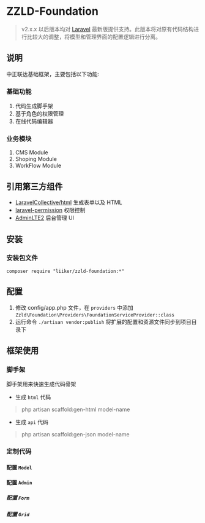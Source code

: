 # ZZLD-Foundation

> v2.x.x 以后版本均对 [Laravel](https://laravel.com/) 最新版提供支持。此版本将对原有代码结构进行比较大的调整，将模型和管理界面的配置逻辑进行分离。

## 说明
中正联达基础框架，主要包括以下功能:
### 基础功能
1. 代码生成脚手架
2. 基于角色的权限管理
3. 在线代码编辑器

### 业务模块
1. CMS Module
2. Shoping Module
3. WorkFlow Module

## 引用第三方组件
* [LaravelCollective/html](https://github.com/LaravelCollective/html) 生成表单以及 HTML
* [laravel-permission](https://github.com/spatie/laravel-permission) 权限控制
* [AdminLTE2](https://adminlte.io/themes/AdminLTE/index2.html)  后台管理 UI

## 安装

### 安装包文件

```shell
composer require "liiker/zzld-foundation:*"
```

## 配置
1. 修改 config/app.php 文件，在 `providers` 中添加 `Zzld\Foundation\Providers\FoundationServiceProvider::class`
2. 运行命令 `./artisan vendor:publish` 将扩展的配置和资源文件同步到项目目录下

## 框架使用

### 脚手架
脚手架用来快速生成代码骨架

* 生成 `html` 代码
> php artisan scaffold:gen-html model-name

* 生成 `api` 代码
> php artisan scaffold:gen-json model-name 

### 定制代码
#### 配置 `Model`
#### 配置 `Admin`
##### 配置 `Form`
##### 配置 `Grid`